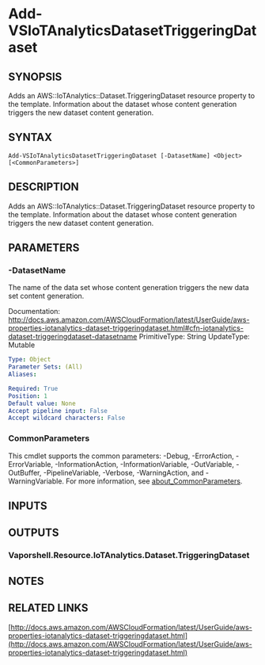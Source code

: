 # Add-VSIoTAnalyticsDatasetTriggeringDataset

## SYNOPSIS
Adds an AWS::IoTAnalytics::Dataset.TriggeringDataset resource property to the template.
Information about the dataset whose content generation triggers the new dataset content generation.

## SYNTAX

```
Add-VSIoTAnalyticsDatasetTriggeringDataset [-DatasetName] <Object> [<CommonParameters>]
```

## DESCRIPTION
Adds an AWS::IoTAnalytics::Dataset.TriggeringDataset resource property to the template.
Information about the dataset whose content generation triggers the new dataset content generation.

## PARAMETERS

### -DatasetName
The name of the data set whose content generation triggers the new data set content generation.

Documentation: http://docs.aws.amazon.com/AWSCloudFormation/latest/UserGuide/aws-properties-iotanalytics-dataset-triggeringdataset.html#cfn-iotanalytics-dataset-triggeringdataset-datasetname
PrimitiveType: String
UpdateType: Mutable

```yaml
Type: Object
Parameter Sets: (All)
Aliases:

Required: True
Position: 1
Default value: None
Accept pipeline input: False
Accept wildcard characters: False
```

### CommonParameters
This cmdlet supports the common parameters: -Debug, -ErrorAction, -ErrorVariable, -InformationAction, -InformationVariable, -OutVariable, -OutBuffer, -PipelineVariable, -Verbose, -WarningAction, and -WarningVariable. For more information, see [about_CommonParameters](http://go.microsoft.com/fwlink/?LinkID=113216).

## INPUTS

## OUTPUTS

### Vaporshell.Resource.IoTAnalytics.Dataset.TriggeringDataset
## NOTES

## RELATED LINKS

[http://docs.aws.amazon.com/AWSCloudFormation/latest/UserGuide/aws-properties-iotanalytics-dataset-triggeringdataset.html](http://docs.aws.amazon.com/AWSCloudFormation/latest/UserGuide/aws-properties-iotanalytics-dataset-triggeringdataset.html)

